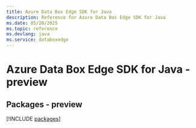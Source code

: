 ```yaml
---
title: Azure Data Box Edge SDK for Java
description: Reference for Azure Data Box Edge SDK for Java
ms.date: 05/28/2025
ms.topic: reference
ms.devlang: java
ms.service: databoxedge
---
```

# Azure Data Box Edge SDK for Java - preview
## Packages - preview
[!INCLUDE [packages](data-box-edge-index.md)]